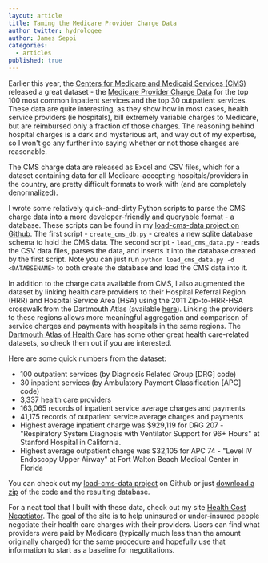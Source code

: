 ```yaml
---
layout: article
title: Taming the Medicare Provider Charge Data
author_twitter: hydrologee
author: James Seppi
categories: 
  - articles
published: true
---
```


Earlier this year, the [Centers for Medicare and Medicaid Services (CMS)](www.cms.gov) released a great dataset - the [Medicare Provider Charge Data](http://www.cms.gov/Research-Statistics-Data-and-Systems/Statistics-Trends-and-Reports/Medicare-Provider-Charge-Data/index.html) for the top 100 most common inpatient services and the top 30 outpatient services. These data are quite interesting, as they show how in most cases, health service providers (ie hospitals), bill extremely variable charges to Medicare, but are reimbursed only a fraction of those charges. The reasoning behind hospital charges is a dark and mysterious art, and way out of my expertise, so I won't go any further into saying whether or not those charges are reasonable.

The CMS charge data are released as Excel and CSV files, which for a dataset containing data for all Medicare-accepting hospitals/providers in the country, are pretty difficult formats to work with (and are completely denormalized).

I wrote some relatively quick-and-dirty Python scripts to parse the CMS charge data into a more developer-friendly and queryable format - a database. These scripts can be found in my [load-cms-data project on Github](https://github.com/jseppi/load-cms-data). The first script - `create_cms_db.py` - creates a new sqlite database schema to hold the CMS data. The second script - `load_cms_data.py` - reads the CSV data files, parses the data, and inserts it into the database created by the first script.  Note you can just run `python load_cms_data.py -d <DATABSENAME>` to both create the database and load the CMS data into it.

In addition to the charge data available from CMS, I also augmented the dataset by linking health care providers to their Hospital Referral Region (HRR) and Hospital Service Area (HSA) using the 2011 Zip-to-HRR-HSA crosswalk from the Dartmouth Atlas (available [here](http://www.dartmouthatlas.org/downloads/geography/ZipHsaHrr11.xls)). Linking the providers to these regions allows more meaningful aggregation and comparison of service charges and payments with hospitals in the same regions. The [Dartmouth Atlas of Health Care](http://www.dartmouthatlas.org/) has some other great health care-related datasets, so check them out if you are interested.

Here are some quick numbers from the dataset:

- 100 outpatient services (by Diagnosis Related Group [DRG] code)
- 30 inpatient services (by Ambulatory Payment Classification [APC] code)
- 3,337 health care providers
- 163,065 records of inpatient service average charges and payments
- 41,175 records of outpatient service average charges and payments
- Highest average inpatient charge was $929,119 for DRG 207 - "Respiratory System Diagnosis with Ventilator Support for 96+ Hours" at Stanford Hospital in California.
- Highest average outpatient charge was $32,105 for APC 74 - "Level IV Endoscopy Upper Airway" at Fort Walton Beach Medical Center in Florida

You can check out my [load-cms-data project](https://github.com/jseppi/load-cms-data) on Github or just [download a zip](https://github.com/jseppi/load-cms-data/archive/master.zip) of the code and the resulting database.  

For a neat tool that I built with these data, check out my site [Health Cost Negotiator](http://www.HealthCostNegotiator.com). The goal of the site is to help uninsured or under-insured people negotiate their health care charges with their providers. Users can find what providers were paid by Medicare (typically much less than the amount originally charged) for the same procedure and hopefully use that information to start as a baseline for negotitations.